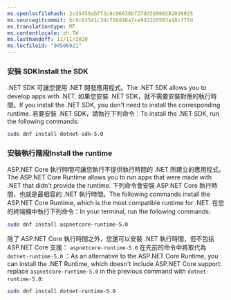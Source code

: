 ```yaml
---
ms.openlocfilehash: 2cd5459ab7f2c8c96638bf27dd30980282036925
ms.sourcegitcommit: bc9c63541c3dc756d48a7ce9d22b5583a18cf7fd
ms.translationtype: MT
ms.contentlocale: zh-TW
ms.lasthandoff: 11/11/2020
ms.locfileid: "94506921"
---
```


### <a name="install-the-sdk"></a><span data-ttu-id="f5f81-101">安裝 SDK</span><span class="sxs-lookup"><span data-stu-id="f5f81-101">Install the SDK</span></span>

<span data-ttu-id="f5f81-102">.NET SDK 可讓您使用 .NET 開發應用程式。</span><span class="sxs-lookup"><span data-stu-id="f5f81-102">The .NET SDK allows you to develop apps with .NET.</span></span> <span data-ttu-id="f5f81-103">如果您安裝 .NET SDK，就不需要安裝對應的執行時間。</span><span class="sxs-lookup"><span data-stu-id="f5f81-103">If you install the .NET SDK, you don't need to install the corresponding runtime.</span></span> <span data-ttu-id="f5f81-104">若要安裝 .NET SDK，請執行下列命令：</span><span class="sxs-lookup"><span data-stu-id="f5f81-104">To install the .NET SDK, run the following commands:</span></span>

```bash
sudo dnf install dotnet-sdk-5.0
```

### <a name="install-the-runtime"></a><span data-ttu-id="f5f81-105">安裝執行階段</span><span class="sxs-lookup"><span data-stu-id="f5f81-105">Install the runtime</span></span>

<span data-ttu-id="f5f81-106">ASP.NET Core 執行時間可讓您執行不提供執行時間的 .NET 所建立的應用程式。</span><span class="sxs-lookup"><span data-stu-id="f5f81-106">The ASP.NET Core Runtime allows you to run apps that were made with .NET that didn't provide the runtime.</span></span> <span data-ttu-id="f5f81-107">下列命令會安裝 ASP.NET Core 執行時間，也就是最相容的 .NET 執行時間。</span><span class="sxs-lookup"><span data-stu-id="f5f81-107">The following commands install the ASP.NET Core Runtime, which is the most compatible runtime for .NET.</span></span> <span data-ttu-id="f5f81-108">在您的終端機中執行下列命令：</span><span class="sxs-lookup"><span data-stu-id="f5f81-108">In your terminal, run the following commands:</span></span>

```bash
sudo dnf install aspnetcore-runtime-5.0
```

<span data-ttu-id="f5f81-109">除了 ASP.NET Core 執行時間之外，您還可以安裝 .NET 執行時間，但不包括 ASP.NET Core 支援： `aspnetcore-runtime-5.0` 在先前的命令中將取代為 `dotnet-runtime-5.0` ：</span><span class="sxs-lookup"><span data-stu-id="f5f81-109">As an alternative to the ASP.NET Core Runtime, you can install the .NET Runtime, which doesn't include ASP.NET Core support: replace `aspnetcore-runtime-5.0` in the previous command with `dotnet-runtime-5.0`:</span></span>

```bash
sudo dnf install dotnet-runtime-5.0
```
